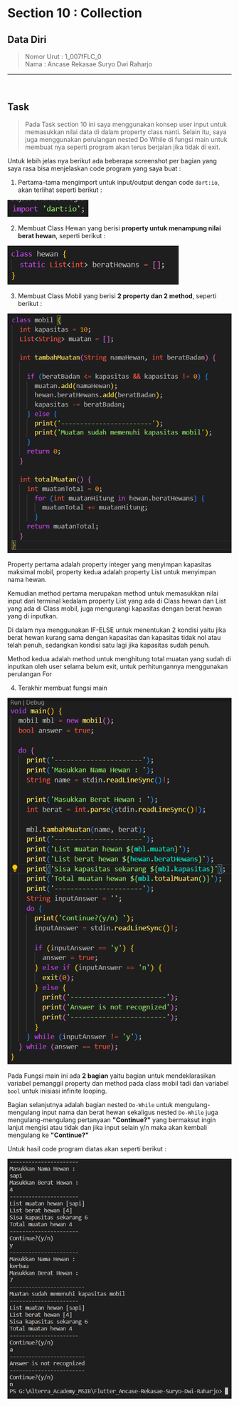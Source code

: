 # Section 10 : Collection

## Data Diri

> Nomor Urut  : 1_007fFLC_0 <br>
Nama        : Ancase Rekasae Suryo Dwi Raharjo

--- 

<br>

## Task

>Pada Task section 10 ini saya menggunakan konsep user input untuk memasukkan nilai data di dalam property class nanti. Selain itu, saya juga menggunakan perulangan nested Do While di fungsi main untuk membuat nya seperti program akan terus berjalan jika tidak di exit.

Untuk lebih jelas nya berikut ada beberapa screenshot per bagian yang saya rasa bisa menjelaskan code program yang saya buat :

1. Pertama-tama mengimport untuk input/output dengan code `dart:io`, akan terlihat seperti berikut :

![Screenshot import dart:io](../Screenshots/Screenshot_importIO.png)

2. Membuat Class Hewan yang berisi **property untuk menampung nilai berat hewan**, seperti berikut :

![Screenshot class hewan](../Screenshots/Screenshot_classHewan.png)

3. Membuat Class Mobil yang berisi **2 property dan 2 method**, seperti berikut :

![Screenshot class mobil](../Screenshots/Screenshot_classMobil.png)

Property pertama adalah property integer yang menyimpan kapasitas maksimal mobil, property kedua adalah property List untuk menyimpan nama hewan.

Kemudian method pertama merupakan method untuk memasukkan nilai input dari terminal kedalam property List yang ada di Class hewan dan List yang ada di Class mobil, juga mengurangi kapasitas dengan berat hewan yang di inputkan.

Di dalam nya menggunakan IF-ELSE untuk menentukan 2 kondisi yaitu jika berat hewan kurang sama dengan kapasitas dan kapasitas tidak nol atau telah penuh, sedangkan kondisi satu lagi jika kapasitas sudah penuh.

Method kedua adalah method untuk menghitung total muatan yang sudah di inputkan oleh user selama belum exit, untuk perhitungannya menggunakan perulangan For

4. Terakhir membuat fungsi main

![Screenshot fungsi main](../Screenshots/Screenshot_fungsiMain.png)

Pada Fungsi main ini ada **2 bagian** yaitu bagian untuk mendeklarasikan variabel pemanggil property dan method pada class mobil tadi dan variabel `bool` untuk inisiasi infinite looping.

Bagian selanjutnya adalah bagian nested `Do-While` untuk mengulang-mengulang input nama dan berat hewan sekaligus nested `Do-While` juga mengulang-mengulang pertanyaan **"Continue?"** yang bermaksut ingin lanjut mengisi atau tidak dan jika input selain y/n maka akan kembali mengulang ke **"Continue?"**

Untuk hasil code program diatas akan seperti berikut :

![Screenshot hasil run](../Screenshots/Screenshot_hasilRun.png)